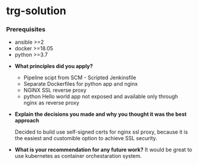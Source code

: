 # trg-solution

### Prerequisites
* ansible >=2
* docker >=18.05
* python >=3.7

 - **What principles did you apply?**
     + Pipeline scipt from SCM - Scripted Jenkinsfile
     + Separate Dockerfiles for python app and nginx
     + NGINX SSL reverse proxy
     + python Hello world app not exposed and available only through nginx as reverse proxy
   
 - **Explain the decisions you made and why you thought it was the best approach**
     
     Decided to build use self-signed certs for nginx ssl proxy, because it is the easiest and customible option to achieve SSL security.
 
 - **What is your recommendation for any future work?**
     It would be great to use kubernetes as container orchestaration system. 